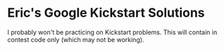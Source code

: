 # Eric's Google Kickstart Solutions
I probably won't be practicing on Kickstart problems. This will contain in contest code only (which may not be working).
